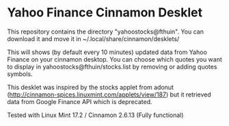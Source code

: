 # Yahoo Finance Cinnamon Desklet

This repository contains the directory "yahoostocks@fthuin". You can
download it and move it in ~/.local/share/cinnamon/desklets/

This will shows (by default every 10 minutes) updated data from Yahoo
Finance on your cinnamon desktop. You can choose which quotes you want to display
in yahoostocks@fthuin/stocks.list by removing or adding quotes symbols.

This desklet was inspired by the stocks applet from adonut
(http://cinnamon-spices.linuxmint.com/applets/view/187) but it retrieved
data from Google Finance API which is deprecated.

Tested with Linux Mint 17.2 / Cinnamon 2.6.13 (Fully functional)

